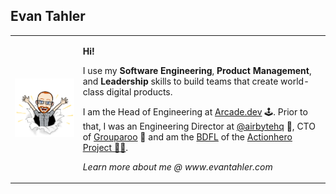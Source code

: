 ## Evan Tahler

<table border="0" >
  <tr cellspacing="0" cellpadding="0">
    <td>
      <img src="https://raw.githubusercontent.com/evantahler/evantahler/master/bitmoji/4.png" />
    </td>
    <td>
      <p><strong>Hi!</strong></p>
      <p>
        I use my <strong>Software Engineering</strong>, <strong>Product Management</strong>, and <strong>Leadership</strong> skills to build teams that create world-class digital products.
      </p> 
      <p>
        I am the Head of Engineering at <a href="https://arcade.dev">Arcade.dev</a> 🕹️.  Prior to that, I was an Engineering Director at <a href="https://airbyte.com">@airbytehq</a> 🐙, CTO of <a href="https://www.grouparoo.com">Grouparoo</a> 🦘 and am the <a href="https://en.wikipedia.org/wiki/Benevolent_dictator_for_life">BDFL</a> of the <a href="https://www.actionherojs.com">Actionhero Project 🦸‍♀️</a>.
      </p>
      <p>
        <em>Learn more about me @ www.evantahler.com</a>
      </p>
    </td>
  </tr>
</table>

